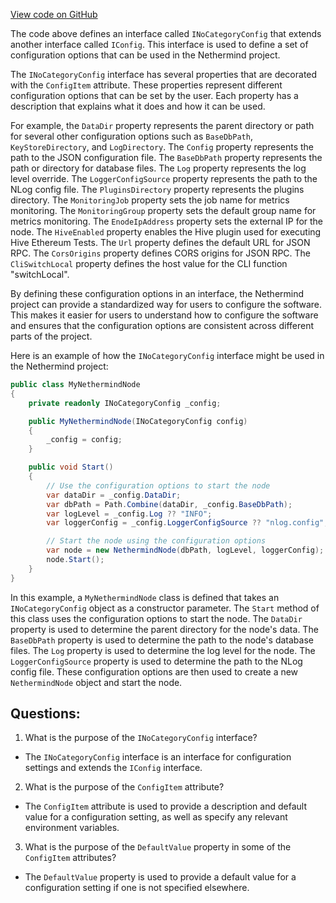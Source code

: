 [View code on GitHub](https://github.com/NethermindEth/nethermind/src/Nethermind/Nethermind.Config/INoCategoryConfig.cs)

The code above defines an interface called `INoCategoryConfig` that extends another interface called `IConfig`. This interface is used to define a set of configuration options that can be used in the Nethermind project. 

The `INoCategoryConfig` interface has several properties that are decorated with the `ConfigItem` attribute. These properties represent different configuration options that can be set by the user. Each property has a description that explains what it does and how it can be used. 

For example, the `DataDir` property represents the parent directory or path for several other configuration options such as `BaseDbPath`, `KeyStoreDirectory`, and `LogDirectory`. The `Config` property represents the path to the JSON configuration file. The `BaseDbPath` property represents the path or directory for database files. The `Log` property represents the log level override. The `LoggerConfigSource` property represents the path to the NLog config file. The `PluginsDirectory` property represents the plugins directory. The `MonitoringJob` property sets the job name for metrics monitoring. The `MonitoringGroup` property sets the default group name for metrics monitoring. The `EnodeIpAddress` property sets the external IP for the node. The `HiveEnabled` property enables the Hive plugin used for executing Hive Ethereum Tests. The `Url` property defines the default URL for JSON RPC. The `CorsOrigins` property defines CORS origins for JSON RPC. The `CliSwitchLocal` property defines the host value for the CLI function "switchLocal".

By defining these configuration options in an interface, the Nethermind project can provide a standardized way for users to configure the software. This makes it easier for users to understand how to configure the software and ensures that the configuration options are consistent across different parts of the project. 

Here is an example of how the `INoCategoryConfig` interface might be used in the Nethermind project:

```csharp
public class MyNethermindNode
{
    private readonly INoCategoryConfig _config;

    public MyNethermindNode(INoCategoryConfig config)
    {
        _config = config;
    }

    public void Start()
    {
        // Use the configuration options to start the node
        var dataDir = _config.DataDir;
        var dbPath = Path.Combine(dataDir, _config.BaseDbPath);
        var logLevel = _config.Log ?? "INFO";
        var loggerConfig = _config.LoggerConfigSource ?? "nlog.config";

        // Start the node using the configuration options
        var node = new NethermindNode(dbPath, logLevel, loggerConfig);
        node.Start();
    }
}
```

In this example, a `MyNethermindNode` class is defined that takes an `INoCategoryConfig` object as a constructor parameter. The `Start` method of this class uses the configuration options to start the node. The `DataDir` property is used to determine the parent directory for the node's data. The `BaseDbPath` property is used to determine the path to the node's database files. The `Log` property is used to determine the log level for the node. The `LoggerConfigSource` property is used to determine the path to the NLog config file. These configuration options are then used to create a new `NethermindNode` object and start the node.
## Questions: 
 1. What is the purpose of the `INoCategoryConfig` interface?
- The `INoCategoryConfig` interface is an interface for configuration settings and extends the `IConfig` interface.

2. What is the purpose of the `ConfigItem` attribute?
- The `ConfigItem` attribute is used to provide a description and default value for a configuration setting, as well as specify any relevant environment variables.

3. What is the purpose of the `DefaultValue` property in some of the `ConfigItem` attributes?
- The `DefaultValue` property is used to provide a default value for a configuration setting if one is not specified elsewhere.
